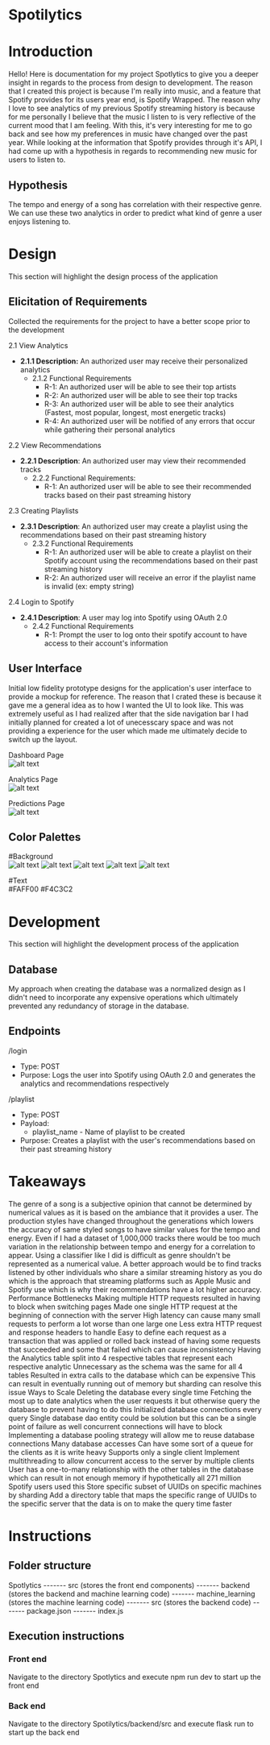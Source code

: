 # Spotilytics

# Introduction
Hello! Here is documentation for my project Spotlytics to give you a deeper insight in regards to the process from design to development. The reason that I created this project is because I'm really into music, and a feature that Spotify provides for its users year end, is Spotify Wrapped. The reason why I love to see analytics of my previous Spotify streaming history is because for me personally I believe that the music I listen to is very reflective of the current mood that I am feeling. With this, it's very interesting for me to go back and see how my preferences in music have changed over the past year. While looking at the information that Spotify provides through it's API, I had come up with a hypothesis in regards to recommending new music for users to listen to.

## Hypothesis
The tempo and energy of a song has correlation with their respective genre. We can use these two analytics in order to predict what kind of genre a user enjoys listening to. 

# Design

This section will highlight the design process of the application 

## Elicitation of Requirements
Collected the requirements for the project to have a better scope prior to the development

2.1 View Analytics
- **2.1.1 Description:** An authorized user may receive their personalized analytics
  - 2.1.2 Functional Requirements
    - R-1: An authorized user will be able to see their top artists
    - R-2: An authorized user will be able to see their top tracks
    - R-3: An authorized user will be able to see their analytics (Fastest, most popular, longest, most energetic tracks)
    - R-4: An authorized user will be notified of any errors that occur while gathering their personal analytics

2.2 View Recommendations
- **2.2.1 Description**: An authorized user may view their recommended tracks
  - 2.2.2 Functional Requirements:
    - R-1: An authorized user will be able to see their recommended tracks based on their past streaming history

2.3 Creating Playlists
- **2.3.1 Description**: An authorized user may create a playlist using the recommendations based on their past streaming history
  - 2.3.2 Functional Requirements
    - R-1: An authorized user will be able to create a playlist on their Spotify account using the recommendations based on their past streaming history
    - R-2: An authorized user will receive an error if the playlist name is invalid (ex: empty string)

2.4 Login to Spotify
  - **2.4.1 Description**: A user may log into Spotify using OAuth 2.0
    - 2.4.2 Functional Requirements
      - R-1: Prompt the user to log onto their spotify account to have access to their account's information				 			

## User Interface
Initial low fidelity prototype designs for the application's user interface to provide a mockup for reference. The reason that I crated these is because it gave me a general idea as to how I wanted the UI to look like. This was extremely useful as I had realized after that the side navigation bar I had initially planned for created a lot of unecesscary space and was not providing a experience for the user which made me ultimately decide to switch up the layout.

Dashboard Page\
![alt text](https://github.com/ernest-lian/Spotilytics/blob/master/documentation/prototypes/dashboard.PNG?raw=true)

Analytics Page\
![alt text](https://github.com/ernest-lian/Spotilytics/blob/master/documentation/prototypes/analytics.PNG?raw=true)

Predictions Page\
![alt text](https://github.com/ernest-lian/Spotilytics/blob/master/documentation/prototypes/predictions.PNG?raw=true)


## Color Palettes

#Background\
![alt text](https://github.com/ernest-lian/Spotilytics/blob/master/documentation/colors/%23A8E6CF.png?raw=true)
![alt text](https://github.com/ernest-lian/Spotilytics/blob/master/documentation/colors/%23B49FCC.png?raw=true)
![alt text](https://github.com/ernest-lian/Spotilytics/blob/master/documentation/colors/%23DCEDC1.png?raw=true)
![alt text](https://github.com/ernest-lian/Spotilytics/blob/master/documentation/colors/%23FFD3B6.png?raw=true)
![alt text](https://github.com/ernest-lian/Spotilytics/blob/master/documentation/colors/%23CADBC8.png?raw=true)

#Text\
#FAFF00
#F4C3C2

# Development
This section will highlight the development process of the application 
## Database 
My approach when creating the database was a normalized design as I didn't need to incorporate any expensive operations which ultimately prevented any redundancy of storage in the database.




## Endpoints
/login
- Type: POST
- Purpose: Logs the user into Spotify using OAuth 2.0 and generates the analytics and recommendations respectively

/playlist
- Type: POST
- Payload:
  - playlist_name - Name of playlist to be created
- Purpose: Creates a playlist with the user's recommendations based on their past streaming history

# Takeaways

The genre of a song is a subjective opinion that cannot be determined by numerical values as it is based on the ambiance that it provides a user. The production styles have changed throughout the generations which lowers the accuracy of same styled songs to have similar values for the tempo and energy. Even if I had a dataset of 1,000,000 tracks there would be too much variation in the relationship between tempo and energy for a correlation to appear. Using a classifier like I did is difficult as genre shouldn't be represented as a numerical value. A better approach would be to find tracks listened by other individuals who share a similar streaming history as you do which is the approach that streaming platforms such as Apple Music and Spotify use which is why their recommendations have a lot higher accuracy.
Performance Bottlenecks
Making multiple HTTP requests resulted in having to block when switching pages
Made one single HTTP request at the beginning of connection with the server
High latency can cause many small requests to perform a lot worse than one large one
Less extra HTTP request and response headers to handle
Easy to define each request as a transaction that was applied or rolled back instead of having some requests that succeeded and some that failed which can cause inconsistency 
Having the Analytics table split into 4 respective tables that represent each respective analytic
Unnecessary as the schema was the same for all 4 tables
Resulted in extra calls to the database which can be expensive
This can result in eventually running out of memory but sharding can resolve this issue
Ways to Scale
Deleting the database every single time 
Fetching the most up to date analytics when the user requests it but otherwise query the database to prevent having to do this
Initialized database connections every query
Single database dao entity could be solution but this can be a single point of failure as well concurrent connections will have to block
Implementing a database pooling strategy will allow me to reuse database connections
Many database accesses
Can have some sort of a queue for the clients as it is write heavy
Supports only a single client
Implement multithreading to allow concurrent access to the server by multiple clients
User has a one-to-many relationship with the other tables in the database which can result in not enough memory if hypothetically all 271 million Spotify users used this
Store specific subset of UUIDs on specific machines by sharding
Add a directory table that maps the specific range of UUIDs to the specific server that the data is on to make the query time faster

# Instructions
## Folder structure
Spotlytics
------- src (stores the front end components)
	------- backend (stores the backend and machine learning code)
		------- machine_learning (stores the machine learning code)
		------- src (stores the backend code)
	------- package.json
	------- index.js

## Execution instructions
### Front end
Navigate to the directory Spotlytics and execute npm run dev to start up the front end
### Back end
Navigate to the directory Spotilytics/backend/src and execute flask run to start up the back end

